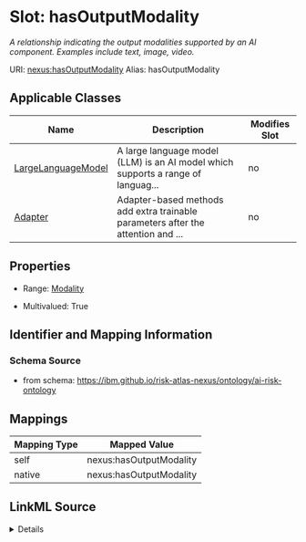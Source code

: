 

# Slot: hasOutputModality


_A relationship indicating the output modalities supported by an AI component. Examples include text, image, video._





URI: [nexus:hasOutputModality](https://ibm.github.io/risk-atlas-nexus/ontology/hasOutputModality)
Alias: hasOutputModality

<!-- no inheritance hierarchy -->





## Applicable Classes

| Name | Description | Modifies Slot |
| --- | --- | --- |
| [LargeLanguageModel](LargeLanguageModel.md) | A large language model (LLM) is an AI model which supports a range of languag... |  no  |
| [Adapter](Adapter.md) | Adapter-based methods add extra trainable parameters after the attention and ... |  no  |







## Properties

* Range: [Modality](Modality.md)

* Multivalued: True





## Identifier and Mapping Information







### Schema Source


* from schema: https://ibm.github.io/risk-atlas-nexus/ontology/ai-risk-ontology




## Mappings

| Mapping Type | Mapped Value |
| ---  | ---  |
| self | nexus:hasOutputModality |
| native | nexus:hasOutputModality |




## LinkML Source

<details>
```yaml
name: hasOutputModality
description: A relationship indicating the output modalities supported by an AI component.
  Examples include text, image, video.
from_schema: https://ibm.github.io/risk-atlas-nexus/ontology/ai-risk-ontology
rank: 1000
alias: hasOutputModality
domain_of:
- LargeLanguageModel
range: Modality
multivalued: true
inlined: false

```
</details>

